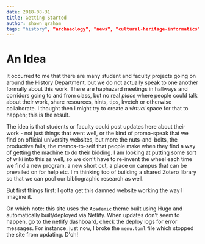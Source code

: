 ```yaml
---
date: 2018-08-31
title: Getting Started
author: shawn_graham
tags: "history", "archaeology", "news", "cultural-heritage-informatics"
---
```


# An Idea

It occurred to me that there are many student and faculty projects going on around the History Department, but we do not actually speak to one another formally about this work. There are haphazard meetings in hallways and corridors going to and from class, but no real _place_ where people could talk about their work, share resources, hints, tips, kvetch or otherwise collaborate. I thought then I might try to create a _virtual_ space for that to happen; this is the result.

The idea is that students or faculty could post updates here about their work - not just things that went well, or the kind of promo-speak that we find on official university websites, but more the nuts-and-bolts, the productive fails, the memos-to-self that people make when they find a way of getting the machine to do their bidding. I am looking at putting some sort of wiki into this as well, so we don't have to re-invent the wheel each time we find a new program, a new short cut, a place on campus that can be prevailed on for help etc. I'm thinking too of building a shared Zotero library so that we can pool our bibliographic research as well.

But first things first: I gotta get this damned website working the way I imagine it.

On which note: this site uses the `Academic` theme built using Hugo and automatically built/deployed via Netlify. When updates don't seem to happen, go to the netlify dashboard, check the deploy logs for error messages. For instance, just now, I broke the `menu.toml` file which stopped the site from updating. D'oh!

